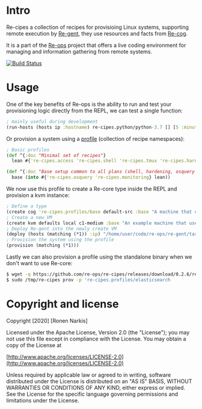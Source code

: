 # Intro

Re-cipes a collection of recipes for provisioing Linux systems, supporting remote execution by [Re-gent](https://github.com/re-ops/re-gent), they use resources and facts from  [Re-cog](https://github.com/re-ops/re-cog).

It is a part of the [Re-ops](https://re-ops.github.io/re-ops/) project that offers a live coding environment for managing and information gathering from remote systems.

[![Build Status](https://travis-ci.org/re-ops/re-cipes.png)](https://travis-ci.org/re-ops/re-cipes)

# Usage

One of the key benefits of Re-ops is the ability to run and test your provisioning logic directly from the REPL, we can test a single function:

```clojure
; mainly useful during development
(run-hosts (hosts ip :hostname) re-cipes.python/python-3.7 [] [5 :minute])
```

Or provision a system using a [profile](https://github.com/re-ops/re-cipes/blob/master/src/re_cipes/profiles.clj) (collection of recipe namespaces):

```clojure
; Basic profiles
(def ^{:doc "Minimal set of recipes"}
  lean #{'re-cipes.access 're-cipes.shell 're-cipes.tmux 're-cipes.hardening 're-cipes.cleanup})

(def ^{:doc "Base setup common to all plans (shell, hardening, osquery etc.)"}
  base (into #{'re-cipes.osquery 're-cipes.monitoring} lean))
```

We now use this profile to create a Re-core type inside the REPL and provision a kvm instance:

```clojure
; Define a type
(create cog 're-cipes.profiles/base default-src :base "A machine that uses the base profile")
; Create a new VM
(create kvm defaults local c1-medium :base "An example machine that uses the base profile")
; Deploy Re-gent into the newly create VM
(deploy (hosts (matching (*1)) :ip) "/home/user/code/re-ops/re-gent/target/re-gent")
; Provision the system using the profile
(provision (matching (*1)))
```

Lastly we can also provision a profile using the standalone binary when we don't want to use Re-core:

```bash
$ wget -q https://github.com/re-ops/re-cipes/releases/download/0.2.6/re-cipes -P /tmp
$ sudo /tmp/re-cipes prov -p 're-cipes.profiles/elasticsearch
```

# Copyright and license

Copyright [2020] [Ronen Narkis]

Licensed under the Apache License, Version 2.0 (the "License");
you may not use this file except in compliance with the License.
You may obtain a copy of the License at

  [http://www.apache.org/licenses/LICENSE-2.0](http://www.apache.org/licenses/LICENSE-2.0)

Unless required by applicable law or agreed to in writing, software
distributed under the License is distributed on an "AS IS" BASIS,
WITHOUT WARRANTIES OR CONDITIONS OF ANY KIND, either express or implied.
See the License for the specific language governing permissions and
limitations under the License.

